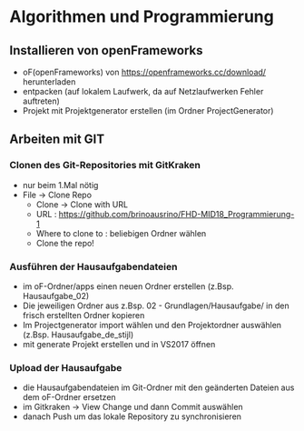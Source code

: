 # Algorithmen und Programmierung

## Installieren von openFrameworks

* oF(openFrameworks) von https://openframeworks.cc/download/ herunterladen
* entpacken (auf lokalem Laufwerk, da auf Netzlaufwerken Fehler auftreten)
* Projekt mit Projektgenerator erstellen (im Ordner ProjectGenerator)


## Arbeiten mit GIT

### Clonen des Git-Repositories mit GitKraken
* nur beim 1.Mal nötig
* File -> Clone Repo
    * Clone -> Clone with URL
    * URL : https://github.com/brinoausrino/FHD-MID18_Programmierung-1
    * Where to clone to : beliebigen Ordner wählen
    * Clone the repo!

### Ausführen der Hausaufgabendateien
* im oF-Ordner/apps einen neuen Ordner erstellen (z.Bsp. Hausaufgabe_02)
* Die jeweiligen Ordner aus z.Bsp. 02 - Grundlagen/Hausaufgabe/ in den frisch erstellten Ordner kopieren
* Im Projectgenerator import wählen und den Projektordner auswählen (z.Bsp. Hausaufgabe_de_stijl)
* mit generate Projekt erstellen und in VS2017 öffnen

### Upload der Hausaufgabe
* die Hausaufgabendateien im Git-Ordner mit den geänderten Dateien aus dem oF-Ordner ersetzen
* im Gitkraken -> View Change und dann Commit auswählen
* danach Push um das lokale Repository zu synchronisieren
